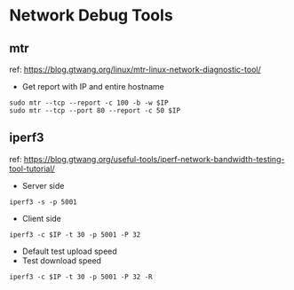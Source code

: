 # Network Debug Tools

## mtr

ref: <https://blog.gtwang.org/linux/mtr-linux-network-diagnostic-tool/>

- Get report with IP and entire hostname

```shell
sudo mtr --tcp --report -c 100 -b -w $IP
sudo mtr --tcp --port 80 --report -c 50 $IP
```

## iperf3

ref: <https://blog.gtwang.org/useful-tools/iperf-network-bandwidth-testing-tool-tutorial/>

- Server side

```shell
iperf3 -s -p 5001
```

- Client side

```shell
iperf3 -c $IP -t 30 -p 5001 -P 32
```

- Default test upload speed
- Test download speed

```shell
iperf3 -c $IP -t 30 -p 5001 -P 32 -R
```
